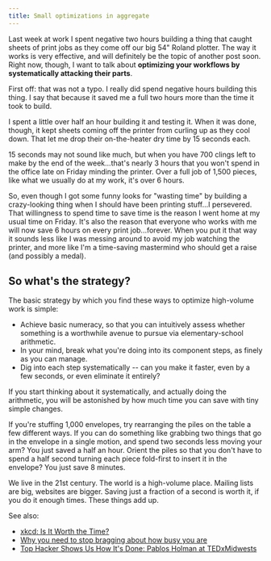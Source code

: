 ```yaml
---
title: Small optimizations in aggregate
---
```


Last week at work I spent negative two hours building a thing that caught sheets of print jobs as they come off our big 54" Roland plotter. The way it works is very effective, and will definitely be the topic of another post soon. Right now, though, I want to talk about **optimizing your workflows by systematically attacking their parts**.

First off: that was not a typo. I really did spend negative hours building this thing. I say that because it saved me a full two hours more than the time it took to build.

I spent a little over half an hour building it and testing it. When it was done, though, it kept sheets coming off the printer from curling up as they cool down. That let me drop their on-the-heater dry time by 15 seconds each.

15 seconds may not sound like much, but when you have 700 clings left to make by the end of the week...that's nearly 3 hours that you won't spend in the office late on Friday minding the printer. Over a full job of 1,500 pieces, like what we usually do at my work, it's over 6 hours.

So, even though I got some funny looks for "wasting time" by building a crazy-looking thing when I should have been printing stuff...I persevered. That willingness to spend time to save time is the reason I went home at my usual time on Friday. It's also the reason that everyone who works with me will now save 6 hours on every print job...forever. When you put it that way it sounds less like I was messing around to avoid my job watching the printer, and more like I'm a time-saving mastermind who should get a raise (and possibly a medal).

## So what's the strategy?

The basic strategy by which you find these ways to optimize high-volume work is simple:

* Achieve basic numeracy, so that you can intuitively assess whether something is a worthwhile avenue to pursue via elementary-school arithmetic.
* In your mind, break what you're doing into its component steps, as finely as you can manage.
* Dig into each step systematically -- can you make it faster, even by a few seconds, or even eliminate it entirely?

If you start thinking about it systematically, and actually doing the arithmetic, you will be astonished by how much time you can save with tiny simple changes.

If you're stuffing 1,000 envelopes, try rearranging the piles on the table a few different ways. If you can do something like grabbing two things that go in the envelope in a single motion, and spend two seconds less moving your arm? You just saved a half an hour. Orient the piles so that you don't have to spend a half second turning each piece fold-first to insert it in the envelope? You just save 8 minutes.

We live in the 21st century. The world is a high-volume place. Mailing lists are big, websites are bigger. Saving just a fraction of a second is worth it, if you do it enough times. These things add up.

See also:

* [xkcd: Is It Worth the Time?](http://xkcd.com/1205/)
* [Why you need to stop bragging about how busy you are](http://www.fastcompany.com/3029294/work-smart/why-you-need-to-stop-bragging-about-how-busy-you-are)
* [Top Hacker Shows Us How It's Done: Pablos Holman at TEDxMidwests](http://youtu.be/hqKafI7Amd8)